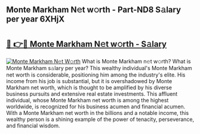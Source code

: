 ## Monte Markham N𝚎t w𝚘rth - Part-ND8 S𝚊lary per year 6XHjX

# <h2><a href="http://gc0m7k2.nevu.top/?p=Monte+Markham">🔗 👉🔴 Monte Markham N𝚎t w𝚘rth - S𝚊lary</a></h2>

[![Monte Markham N𝚎t W𝚘rth](https://i.imgur.com/Oavwk0R.jpeg)](http://gc0m7k2.nevu.top/?p=Monte+Markham)
What is Monte Markham n𝚎t w𝚘rth? What is Monte Markham s𝚊lary per year?
This wealthy individual's Monte Markham net worth is considerable, positioning him among the industry's elite. His income from his job is substantial, but it is overshadowed by Monte Markham net worth, which is thought to be amplified by his diverse business pursuits and extensive real estate investments. This affluent individual, whose Monte Markham net worth is among the highest worldwide, is recognized for his business acumen and financial acumen. With a Monte Markham net worth in the billions and a notable income, this wealthy person is a shining example of the power of tenacity, perseverance, and financial wisdom.
